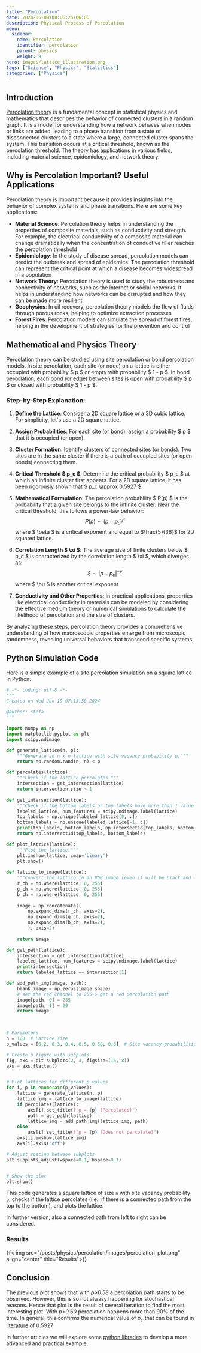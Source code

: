 ```yaml
---
title: "Percolation"
date: 2024-06-08T08:06:25+06:00
description: Physical Process of Percolation
menu:
  sidebar:
    name: Percolation
    identifier: percolation
    parent: physics
    weight: 9
hero: images/lattice_illustration.png
tags: ["Science", "Physics", "Statistics"]
categories: ["Physics"]
---
```

## Introduction

[Percolation theory](https://en.wikipedia.org/wiki/Percolation_theory) is a fundamental concept in statistical physics and mathematics that describes the behavior of connected clusters in a random graph. It is a model for understanding how a network behaves when nodes or links are added, leading to a phase transition from a state of disconnected clusters to a state where a large, connected cluster spans the system. This transition occurs at a critical threshold, known as the percolation threshold. The theory has applications in various fields, including material science, epidemiology, and network theory.

## Why is Percolation Important? Useful Applications

Percolation theory is important because it provides insights into the behavior of complex systems and phase transitions. Here are some key applications:

* **Material Science**: Percolation theory helps in understanding the properties of composite materials, such as conductivity and strength. For example, the electrical conductivity of a composite material can change dramatically when the concentration of conductive filler reaches the percolation threshold
* **Epidemiology**: In the study of disease spread, percolation models can predict the outbreak and spread of epidemics. The percolation threshold can represent the critical point at which a disease becomes widespread in a population
* **Network Theory**: Percolation theory is used to study the robustness and connectivity of networks, such as the internet or social networks. It helps in understanding how networks can be disrupted and how they can be made more resilient
* **Geophysics**: In oil recovery, percolation theory models the flow of fluids through porous rocks, helping to optimize extraction processes
* **Forest Fires**: Percolation models can simulate the spread of forest fires, helping in the development of strategies for fire prevention and control


## Mathematical and Physics Theory

Percolation theory can be studied using site percolation or bond percolation models. In site percolation, each site (or node) on a lattice is either occupied with probability $ p $ or empty with probability $ 1 - p $. In bond percolation, each bond (or edge) between sites is open with probability $ p $ or closed with probability $ 1 - p $.

### Step-by-Step Explanation:

1. **Define the Lattice**: Consider a 2D square lattice or a 3D cubic lattice. For simplicity, let's use a 2D square lattice.

2. **Assign Probabilities**: For each site (or bond), assign a probability $ p $ that it is occupied (or open).

3. **Cluster Formation**: Identify clusters of connected sites (or bonds). Two sites are in the same cluster if there is a path of occupied sites (or open bonds) connecting them.

4. **Critical Threshold $ p_c $**: Determine the critical probability $ p_c $ at which an infinite cluster first appears. For a 2D square lattice, it has been rigorously shown that $ p_c \approx 0.5927 $.

5. **Mathematical Formulation**: The percolation probability $ P(p) $ is the probability that a given site belongs to the infinite cluster. Near the critical threshold, this follows a power-law behavior:
   $$
   P(p) \sim (p - p_c)^\beta
   $$
   where $ \beta $ is a critical exponent and equal to $\frac{5}{36}$ for 2D squared lattice.

6. **Correlation Length $ \xi $**: The average size of finite clusters below $ p_c $ is characterized by the correlation length $ \xi $, which diverges as:
   $$
   \xi \sim |p - p_c|^{-\nu}
   $$
   where $ \nu $ is another critical exponent

7. **Conductivity and Other Properties**: In practical applications, properties like electrical conductivity in materials can be modeled by considering the effective medium theory or numerical simulations to calculate the likelihood of percolation and the size of clusters.

By analyzing these steps, percolation theory provides a comprehensive understanding of how macroscopic properties emerge from microscopic randomness, revealing universal behaviors that transcend specific systems.

## Python Simulation Code

Here is a simple example of a site percolation simulation on a square lattice in Python:

```python
# -*- coding: utf-8 -*-
"""
Created on Wed Jun 19 07:15:50 2024

@author: stefa
"""

import numpy as np
import matplotlib.pyplot as plt
import scipy.ndimage

def generate_lattice(n, p):
    """Generate an n x n lattice with site vacancy probability p."""
    return np.random.rand(n, n) < p

def percolates(lattice):
    """Check if the lattice percolates."""
    intersection = get_intersection(lattice)
    return intersection.size > 1

def get_intersection(lattice):
    """Check if the bottom labels or top labels have more than 1 value equal    """
    labeled_lattice, num_features = scipy.ndimage.label(lattice)
    top_labels = np.unique(labeled_lattice[0, :])
    bottom_labels = np.unique(labeled_lattice[-1, :])
    print(top_labels, bottom_labels, np.intersect1d(top_labels, bottom_labels).size)
    return np.intersect1d(top_labels, bottom_labels)

def plot_lattice(lattice):
    """Plot the lattice."""
    plt.imshow(lattice, cmap='binary')
    plt.show()
  
def lattice_to_image(lattice):
    """Convert the lattice in an RGB image (even if will be black and white)"""
    r_ch = np.where(lattice, 0, 255)
    g_ch = np.where(lattice, 0, 255)
    b_ch = np.where(lattice, 0, 255)
  
    image = np.concatenate((
        np.expand_dims(r_ch, axis=2),
        np.expand_dims(g_ch, axis=2),
        np.expand_dims(b_ch, axis=2),
        ), axis=2)
  
    return image

def get_path(lattice):
    intersection = get_intersection(lattice)
    labeled_lattice, num_features = scipy.ndimage.label(lattice)
    print(intersection)
    return labeled_lattice == intersection[1]

def add_path_img(image, path):
    blank_image = np.zeros(image.shape)
    # set the red channel to 255-> get a red percolation path
    image[path, 0] = 255
    image[path, 1] = 20
    return image
  


# Parameters
n = 100  # Lattice size
p_values = [0.2, 0.3, 0.4, 0.5, 0.58, 0.6]  # Site vacancy probabilities

# Create a figure with subplots
fig, axs = plt.subplots(2, 3, figsize=(15, 8))
axs = axs.flatten()


# Plot lattices for different p values
for i, p in enumerate(p_values):
    lattice = generate_lattice(n, p)
    lattice_img = lattice_to_image(lattice)
    if percolates(lattice):
        axs[i].set_title(f"p = {p} (Percolates)")
        path = get_path(lattice)
        lattice_img = add_path_img(lattice_img, path)
    else:
        axs[i].set_title(f"p = {p} (Does not percolate)")
    axs[i].imshow(lattice_img)
    axs[i].axis('off')

# Adjust spacing between subplots
plt.subplots_adjust(wspace=0.1, hspace=0.1)


# Show the plot
plt.show()
```

This code generates a square lattice of size `n` with site vacancy probability `p`, checks if the lattice percolates (i.e., if there is a connected path from the top to the bottom), and plots the lattice.

In further version, also a connected path from left to right can be considered.

### Results
{{< img src="/posts/physics/percolation/images/percolation_plot.png" align="center" title="Results">}}

## Conclusion
The previous plot shows that with _p>0.58_ a percolation path starts to be observed. However, this is so not alwasy happening for stochastical reasons. Hence that plot is the result of several iteration to find the most interesting plot. With _p>0.60_ percolation happens more than 90% of the time.
In general, this confirms the numerical value of $p_c$ that can be found in [literature](https://arxiv.org/abs/cond-mat/0005264) of 0.5927

In further articles we will explore some [python libraries](https://pypercolate.readthedocs.io/en/stable/) to develop a more advanced and practical example.

<!-- ## GitHub Repositories

For more advanced simulations and visualizations, you can refer to the following GitHub repositories:

- **Simulating Percolation Algorithms with Python**: This project models percolation using Python, Tkinter for animation, and matplotlib for graphs. It can be found [here](https://github.com/mrbrianevans/percolation).
- **Site Percolation Simulation on Square Lattice**: This repository provides two Python applications to simulate percolation on a square lattice, using Django and Jupyter frameworks. It can be found [here](https://xsources.github.io/sitepercol.html).

These resources provide a comprehensive starting point for understanding and simulating percolation processes using Python.

Citations:
[2] https://introcs.cs.princeton.edu/python/24percolation/
[3] https://github.com/mrbrianevans/percolation
[4] https://arxiv.org/pdf/1709.01141.pdf
[5] https://xsources.github.io/sitepercol.html
[6] https://science4performance.com/2023/04/11/percolating-python-with-chatgpt/
[7] https://www.math.chalmers.se/~steif/perc.pdf
[8] https://github.com/dh4gan/percolation-model
[9] https://en.wikipedia.org/wiki/Percolation_theory
[10] https://www.taylorfrancis.com/books/mono/10.1201/9781315274386/introduction-percolation-theory-ammon-aharony-dietrich-stauffer -->
